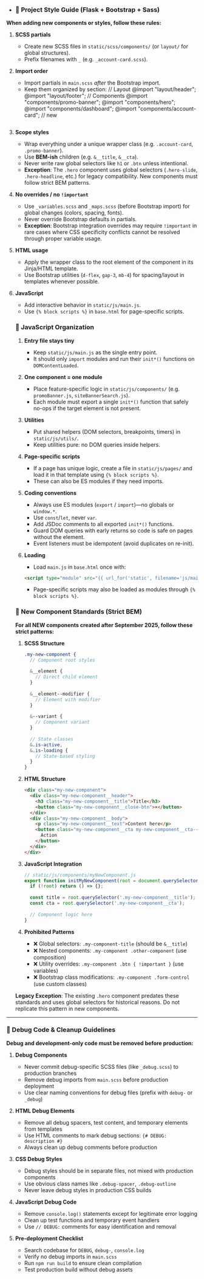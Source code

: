 * ### 📌 Project Style Guide (Flask + Bootstrap + Sass)
**When adding new components or styles, follow these rules:**
1. **SCSS partials**
   * Create new SCSS files in `static/scss/components/` (or `layout/` for global structures).
   * Prefix filenames with `_` (e.g. `_account-card.scss`).
2. **Import order**
   * Import partials in `main.scss` *after* the Bootstrap import.
   * Keep them organized by section:
     // Layout
     @import "layout/header";
     @import "layout/footer";
     // Components
     @import "components/promo-banner";
     @import "components/hero";
     @import "components/dashboard";
     @import "components/account-card"; // new
     ```
3. **Scope styles**
   * Wrap everything under a unique wrapper class (e.g. `.account-card`, `.promo-banner`).
   * Use **BEM-ish** children (e.g. `&__title`, `&__cta`).
   * Never write raw global selectors like `h1` or `.btn` unless intentional.
   * **Exception**: The `.hero` component uses global selectors (`.hero-slide`, `.hero-headline`, etc.) for legacy compatibility. New components must follow strict BEM patterns.
4. **No overrides / no `!important`**
   * Use `_variables.scss` and `_maps.scss` (before Bootstrap import) for global changes (colors, spacing, fonts).
   * Never override Bootstrap defaults in partials.
   * **Exception**: Bootstrap integration overrides may require `!important` in rare cases where CSS specificity conflicts cannot be resolved through proper variable usage.
5. **HTML usage**
   * Apply the wrapper class to the root element of the component in its Jinja/HTML template.
   * Use Bootstrap utilities (`d-flex`, `gap-3`, `mb-4`) for spacing/layout in templates whenever possible.
6. **JavaScript**
   * Add interactive behavior in `static/js/main.js`.
   * Use `{% block scripts %}` in `base.html` for page-specific scripts.
   
   ### 📌 JavaScript Organization

   1. **Entry file stays tiny**  
      * Keep `static/js/main.js` as the single entry point.  
      * It should only `import` modules and run their `init*()` functions on `DOMContentLoaded`.

   2. **One component = one module**  
      * Place feature-specific logic in `static/js/components/` (e.g. `promoBanner.js`, `siteBannerSearch.js`).  
      * Each module must export a single `init*()` function that safely no-ops if the target element is not present.

   3. **Utilities**  
      * Put shared helpers (DOM selectors, breakpoints, timers) in `static/js/utils/`.  
      * Keep utilities pure: no DOM queries inside helpers.

   4. **Page-specific scripts**  
      * If a page has unique logic, create a file in `static/js/pages/` and load it in that template using `{% block scripts %}`.  
      * These can also be ES modules if they need imports.

   5. **Coding conventions**  
      * Always use ES modules (`export` / `import`)—no globals or `window.*`.  
      * Use `const`/`let`, never `var`.  
      * Add JSDoc comments to all exported `init*()` functions.  
      * Guard DOM queries with early returns so code is safe on pages without the element.  
      * Event listeners must be idempotent (avoid duplicates on re-init).

   6. **Loading**  
      * Load `main.js` in `base.html` once with:  
      ```html
      <script type="module" src="{{ url_for('static', filename='js/main.js') }}"></script>
      ```
      * Page-specific scripts may also be loaded as modules through `{% block scripts %}`.

   ### 📌 New Component Standards (Strict BEM)

   **For all NEW components created after September 2025, follow these strict patterns:**

   1. **SCSS Structure**
      ```scss
      .my-new-component {
        // Component root styles
        
        &__element {
          // Direct child element
        }
        
        &__element--modifier {
          // Element with modifier
        }
        
        &--variant {
          // Component variant
        }
        
        // State classes
        &.is-active,
        &.is-loading {
          // State-based styling
        }
      }
      ```

   2. **HTML Structure**
      ```html
      <div class="my-new-component">
        <div class="my-new-component__header">
          <h3 class="my-new-component__title">Title</h3>
          <button class="my-new-component__close-btn">×</button>
        </div>
        <div class="my-new-component__body">
          <p class="my-new-component__text">Content here</p>
          <button class="my-new-component__cta my-new-component__cta--primary">
            Action
          </button>
        </div>
      </div>
      ```

   3. **JavaScript Integration**
      ```javascript
      // static/js/components/myNewComponent.js
      export function initMyNewComponent(root = document.querySelector('.my-new-component')) {
        if (!root) return () => {};
        
        const title = root.querySelector('.my-new-component__title');
        const cta = root.querySelector('.my-new-component__cta');
        
        // Component logic here
      }
      ```

   4. **Prohibited Patterns**
      * ❌ Global selectors: `.my-component-title` (should be `&__title`)
      * ❌ Nested components: `.my-component .other-component` (use composition)
      * ❌ Utility overrides: `.my-component .btn { !important }` (use variables)
      * ❌ Bootstrap class modifications: `.my-component .form-control` (use custom classes)

   **Legacy Exception**: The existing `.hero` component predates these standards and uses global selectors for historical reasons. Do not replicate this pattern in new components.

---

### 📌 Debug Code & Cleanup Guidelines

**Debug and development-only code must be removed before production:**

1. **Debug Components**
   * Never commit debug-specific SCSS files (like `_debug.scss`) to production branches
   * Remove debug imports from `main.scss` before production deployment
   * Use clear naming conventions for debug files (prefix with `debug-` or `_debug`)

2. **HTML Debug Elements**
   * Remove all debug spacers, test content, and temporary elements from templates
   * Use HTML comments to mark debug sections: `{# DEBUG: description #}`
   * Always clean up debug comments before production

3. **CSS Debug Styles**
   * Debug styles should be in separate files, not mixed with production components
   * Use obvious class names like `.debug-spacer`, `.debug-outline`
   * Never leave debug styles in production CSS builds

4. **JavaScript Debug Code**
   * Remove `console.log()` statements except for legitimate error logging
   * Clean up test functions and temporary event handlers
   * Use `// DEBUG:` comments for easy identification and removal

5. **Pre-deployment Checklist**
   * Search codebase for `DEBUG`, `debug-`, `console.log`
   * Verify no debug imports in `main.scss`
   * Run `npm run build` to ensure clean compilation
   * Test production build without debug assets